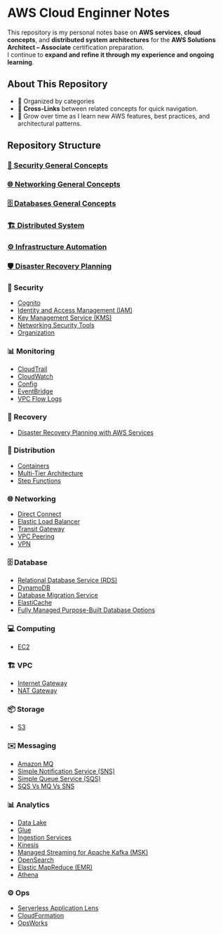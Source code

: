 # AWS Cloud Enginner Notes

This repository is my personal notes base on **AWS services**, **cloud concepts**, and **distributed system architectures** for the **AWS Solutions Architect – Associate** certification preparation.  
I continue to **expand and refine it through my experience and ongoing learning**.

## About This Repository
- 📂 Organized by categories
- 🔗 **Cross-Links** between related concepts for quick navigation.  
- 🌱 Grow over time as I learn new AWS features, best practices, and architectural patterns.

## Repository Structure

### [🔐 Security General Concepts](./Security.md)

### [🌐 Networking General Concepts](./Networking.md)

### [🗄️ Databases General Concepts](./Databases.md)

### [🏗️ Distributed System](./Distributed-System.md)

### [⚙️ Infrastructure Automation](./Infrastructure-Automation.md)

### [🛡️ Disaster Recovery Planning](./Disaster-Recovery-Planning.md)


### 🔐 Security
- [Cognito](./Security/Cognito.md)  
- [Identity and Access Management (IAM)](./Security/Identity-Access-Management(IAM).md)  
- [Key Management Service (KMS)](./Security/Key-Management-Service%20(KMS).md)  
- [Networking Security Tools](./Security/Networking-Security-Tools.md)
- [Organization](./Security/Organization.md)  


### 📊 Monitoring
- [CloudTrail](./Monitoring/CloudTrail.md)  
- [CloudWatch](./Monitoring/CloudWatch.md)
- [Config](./Monitoring/Config.md)
- [EventBridge](./Monitoring/EventBridge.md)  
- [VPC Flow Logs](./Monitoring/VPC-Flow-Logs.md)  


### 🔄 Recovery
- [Disaster Recovery Planning with AWS Services](./Recovery/AwsBackup&Recovery.md)  


### 🚚 Distribution
- [Containers](./Ditribution/Containers.md)
- [Multi-Tier Architecture](./Ditribution/multitier-architecture.md)  
- [Step Functions](./Ditribution/Step-Function.md)  


### 🌐 Networking
- [Direct Connect](./Networking/Direct-Connect.md)  
- [Elastic Load Balancer](./Networking/ElasticLoadBalancer.md)  
- [Transit Gateway](./Networking/Transit-Gateway.md)  
- [VPC Peering](./Networking/VPC-Peering.md)  
- [VPN](./Networking/VPN.md)  


### 🗄️ Database
- [Relational Database Service (RDS)](./Database/Relational-Database-Service.md)  
- [DynamoDB](./Database/DynamoDb.md)  
- [Database Migration Service](./Database/Database-Migration-Service.md)  
- [ElastiCache](./Database/ElastiCache.md)  
- [Fully Managed Purpose-Built Database Options](./Database/fully-managed-purpose-built-database-options.md)  


### 💻 Computing
- [EC2](./Computing/EC2.md)  


### 🏗️ VPC
- [Internet Gateway](./Vpc/Internet-Gateway.md)  
- [NAT Gateway](./Vpc/NAT-Gateway.md)  


### 📦 Storage
- [S3](./Storage/S3.md)  


### ✉️ Messaging
- [Amazon MQ](./Messaging/Amazon-MQ.md)  
- [Simple Notification Service (SNS)](./Messaging/Simple-Notification-Service%20(SNS).md)  
- [Simple Queue Service (SQS)](./Messaging/Simple-Queue-Service%20(SQS).md)  
- [SQS Vs MQ Vs SNS](./Messaging/Sqs-Vs-Mq-Vs-Sns.md)  


### 📊 Analytics
- [Data Lake](./Analytics/Data-Lake.md)
- [Glue](./Analytics/Glue.md)  
- [Ingestion Services](./Analytics/Ingestion-services.md)  
- [Kinesis](./Analytics/Kinesis.md)  
- [Managed Streaming for Apache Kafka (MSK)](./Analytics/Managed-Streaming-for-Apache-Kafka-MSK.md)  
- [OpenSearch](./Analytics/OpenSearch.md)  
- [Elastic MapReduce (EMR)](./Analytics/Elastic-MapReduce.md)  
- [Athena](./Analytics/Athena.md)  


### ⚙️ Ops
- [Serverless Application Lens](./Ops/AWS%20Serverless%20Applications%20Lens.md)  
- [CloudFormation](./Ops/CloudFormation.md)  
- [OpsWorks](./Ops/OpsWorks.md)  
